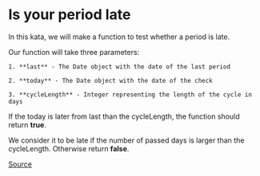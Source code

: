 # Is your period late

In this kata, we will make a function to test whether a period is late.

Our function will take three parameters:

```text
1. **last** - The Date object with the date of the last period

2. **today** - The Date object with the date of the check

3. **cycleLength** - Integer representing the length of the cycle in days
```

If the today is later from last than the cycleLength, the function should
return **true**.

We consider it to be late if the number of passed days is larger than the
cycleLength. Otherwise return **false**.

[Source](https://www.codewars.com/kata/578a8a01e9fd1549e50001f1/train/python)
